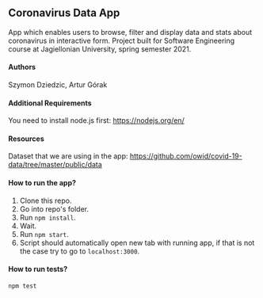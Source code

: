## Coronavirus Data App

App which enables users to browse, filter and display data and stats about coronavirus in interactive form. Project built for Software Engineering course at Jagiellonian University, spring semester 2021.

#### Authors

Szymon Dziedzic,
Artur Górak

#### Additional Requirements

You need to install node.js first: https://nodejs.org/en/

#### Resources

Dataset that we are using in the app: https://github.com/owid/covid-19-data/tree/master/public/data

#### How to run the app?

1. Clone this repo.
2. Go into repo's folder.
3. Run `npm install`.
4. Wait.
5. Run `npm start`.
6. Script should automatically open new tab with running app, if that is not the case try to go to `localhost:3000`.

#### How to run tests?

`npm test`
